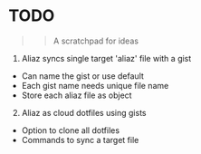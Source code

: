 # TODO
>> A scratchpad for ideas

1. Aliaz syncs single target 'aliaz' file with a gist
 * Can name the gist or use default
 * Each gist name needs unique file name
  * Store each aliaz file as object

2. Aliaz as cloud dotfiles using gists
 * Option to clone all dotfiles
 * Commands to sync a target file
